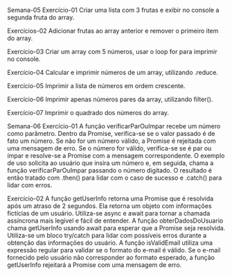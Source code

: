 Semana-05
Exercício-01
Criar uma lista com 3 frutas e exibir no console a segunda fruta do array.

Exercícios-02
Adicionar frutas ao array anterior e remover o primeiro item do array.

Exercício-03
Criar um array com 5 números, usar o loop for para imprimir no console.

Exercício-04
Calcular e imprimir números de um array, utilizando .reduce.

Exercício-05
Imprimir a lista de números em ordem crescente.

Exercício-06
Imprimir apenas números pares da array, utilizando filter().

Exercício-07
Imprimir o quadrado dos números do array.

Semana-06
Exercício-01
A função verificarParOuImpar recebe um número como parâmetro. Dentro da Promise, verifica-se se o valor passado é de fato um número. Se não for um número válido, a Promise é rejeitada com uma mensagem de erro. Se o número for válido, verifica-se se é par ou ímpar e resolve-se a Promise com a mensagem correspondente. O exemplo de uso solicita ao usuário que insira um número e, em seguida, chama a função verificarParOuImpar passando o número digitado. O resultado é então tratado com .then() para lidar com o caso de sucesso e .catch() para lidar com erros.

Exercício-02
A função getUserInfo retorna uma Promise que é resolvida após um atraso de 2 segundos. Ela retorna um objeto com informações fictícias de um usuário. Utiliza-se async e await para tornar a chamada assíncrona mais legível e fácil de entender. A função obterDadosDoUsuario chama getUserInfo usando await para esperar que a Promise seja resolvida. Utiliza-se um bloco try/catch para lidar com possíveis erros durante a obtenção das informações do usuário. A função isValidEmail utiliza uma expressão regular para validar se o formato do e-mail é válido. Se o e-mail fornecido pelo usuário não corresponder ao formato esperado, a função getUserInfo rejeitará a Promise com uma mensagem de erro.
